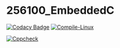 # 256100_EmbeddedC

[![Codacy Badge](https://api.codacy.com/project/badge/Grade/13f985de510b445b901780c9b8c877e9)](https://app.codacy.com/gh/MeghanaMeda/256100_EmbeddedC?utm_source=github.com&utm_medium=referral&utm_content=MeghanaMeda/256100_EmbeddedC&utm_campaign=Badge_Grade_Settings)
[![Compile-Linux](https://github.com/MeghanaMeda/256100_EmbeddedC/actions/workflows/Compile.yml/badge.svg)](https://github.com/MeghanaMeda/256100_EmbeddedC/actions/workflows/Compile.yml)

[![Cppcheck](https://github.com/MeghanaMeda/256100_EmbeddedC/actions/workflows/CodeQuality.yml/badge.svg)](https://github.com/MeghanaMeda/256100_EmbeddedC/actions/workflows/CodeQuality.yml)

